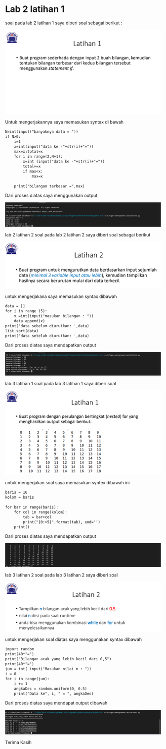 # Lab 2 latihan 1
soal
pada lab 2 latihan 1 saya diberi soal sebagai berikut :

![img](Gambar/soal1.png)

Untuk mengerjakannya saya memasukan syntax di bawah

    N=int(input("banyaknya data = "))
    if N>0:
        i=1
        x=int(input("data ke -"+str(i)+"="))
        max=x;total=x
        for i in range(2,N+1):
            x=int (input("data ke -"+str(i)+"="))
            total+=x
            if max<x:
                max=x

        print("bilangan terbesar =",max)

Dari proses diatas saya menggunakan output

![img](Gambar/Lab2latihan1.png)

lab 2 latihan 2
soal
pada lab 2 latihan 2 saya diberi soal sebagai berikut

![img](Gambar/soal2.png)

untuk mengerjakana saya memasukan syntax dibawah

    data = []
    for i in range (5):
        x =int(input("masukan bilangan : "))
        data.append(x)
    print('data sebelum diurutkan: ',data)
    list.sort(data)
    print('data setelah diurutkan: ',data)

Dari proses diatas saya mendapatkan output

![img](Gambar/Lab2latihan2.png)

lab 3 latihan 1
soal
pada lab 3 latihan 1 saya diberi soal

![img](Gambar/soal3.png)

untuk mengerjakan soal saya memasukan syntex dibawah ini

    baris = 10
    kolom = baris

    for bar in range(baris):
        for col in range(kolom):
            tab = bar+col
            print("{0:>5}".format(tab), end='')
        print()

Dari proses diatas saya mendapatkan output

![img](Gambar/lab3latihan1.png)

lab 3 latihan 2
soal
pada lab 3 latihan 2 saya diberi soal

![img](Gambar/soal4.png)

untuk mengerjakan soal diatas saya menggunakan syntax dibawah

    import random
    print(40*"=")
    print("Bilangan acak yang lebih kecil dari 0,5")
    print(40*"=")
    jum = int( input("Masukan nilai n : "))
    i = 0
    for i in range(jum):
        i += 1
        angkaDec = random.uniform(0, 0.5)
        print("Data ke", i, " = ", angkaDec)

Dari proses diatas saya mendapat output dibawah

![img](Gambar/Lab3latihan2.png)

Terima Kasih


